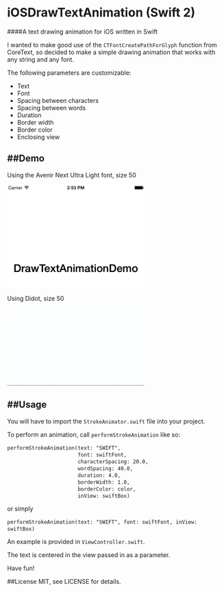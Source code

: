 # iOSDrawTextAnimation (Swift 2)
####A text drawing animation for iOS written in Swift

I wanted to make good use of the `CTFontCreatePathForGlyph` function from CoreText, so decided to make a simple drawing animation that works with any string and any font.

The following parameters are customizable:

- Text
- Font
- Spacing between characters
- Spacing between words
- Duration
- Border width
- Border color
- Enclosing view

##Demo
----------
Using the Avenir Next Ultra Light font, size 50

![DrawTextAnimation on the string "Swift"](demo-1.gif)

Using Didot, size 50

![DrawTextAnimation on the string "Rocks"](demo-2.gif)

##Usage
----
You will have to import the `StrokeAnimator.swift` file into your project.

To perform an animation, call `performStrokeAnimation` like so:
	
	performStrokeAnimation(text: "SWIFT",
						   font: swiftFont,
						   characterSpacing: 20.0,
						   wordSpacing: 40.0,
						   duration: 4.0,
						   borderWidth: 1.0,
						   borderColor: color,
						   inView: swiftBox)


or simply

	performStrokeAnimation(text: "SWIFT", font: swiftFont, inView: swiftBox)

An example is provided in `ViewController.swift`.

The text is centered in the view passed in as a parameter. 

Have fun!

##License
MIT, see LICENSE for details.

